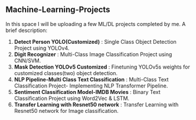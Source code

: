 ## Machine-Learning-Projects

In this space I will be uploading a few ML/DL projects completed by me. A brief description:

1. **Detect Person YOLO(Customized)** : Single Class Object Detection Project using YOLOv4.
2. **Digit Recognizer** : Multi-Class Image Classification Project using CNN/SVM.
3. **Mask Detection YOLOv5 Customized** : Finetuning YOLOv5s weights for customized classes(two) object detection.
4. **NLP Pipeline-Multi Class Text Classification** : Multi-Class Text Classification Project- Implementing NLP Transformer Pipeline.
5. **Sentiment Classification Model-IMDB Movies** :  Binary Text Classification Project using Word2Vec & LSTM.
6. **Transfer Learning with Resnet50 network** : Transfer Learning with Resnet50 network for Image classification.


